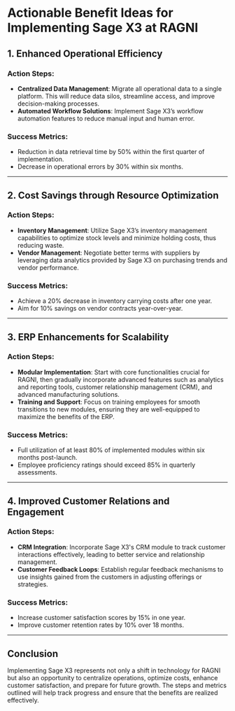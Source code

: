 # Actionable Benefit Ideas for Implementing Sage X3 at RAGNI

## 1. Enhanced Operational Efficiency
### Action Steps:
- **Centralized Data Management**: Migrate all operational data to a single platform. This will reduce data silos, streamline access, and improve decision-making processes.
- **Automated Workflow Solutions**: Implement Sage X3’s workflow automation features to reduce manual input and human error.

### Success Metrics:
- Reduction in data retrieval time by 50% within the first quarter of implementation.
- Decrease in operational errors by 30% within six months.

---

## 2. Cost Savings through Resource Optimization
### Action Steps:
- **Inventory Management**: Utilize Sage X3’s inventory management capabilities to optimize stock levels and minimize holding costs, thus reducing waste.
- **Vendor Management**: Negotiate better terms with suppliers by leveraging data analytics provided by Sage X3 on purchasing trends and vendor performance.

### Success Metrics:
- Achieve a 20% decrease in inventory carrying costs after one year.
- Aim for 10% savings on vendor contracts year-over-year.

---

## 3. ERP Enhancements for Scalability
### Action Steps:
- **Modular Implementation**: Start with core functionalities crucial for RAGNI, then gradually incorporate advanced features such as analytics and reporting tools, customer relationship management (CRM), and advanced manufacturing solutions.
- **Training and Support**: Focus on training employees for smooth transitions to new modules, ensuring they are well-equipped to maximize the benefits of the ERP.

### Success Metrics:
- Full utilization of at least 80% of implemented modules within six months post-launch.
- Employee proficiency ratings should exceed 85% in quarterly assessments.

---

## 4. Improved Customer Relations and Engagement
### Action Steps:
- **CRM Integration**: Incorporate Sage X3's CRM module to track customer interactions effectively, leading to better service and relationship management.
- **Customer Feedback Loops**: Establish regular feedback mechanisms to use insights gained from the customers in adjusting offerings or strategies.

### Success Metrics:
- Increase customer satisfaction scores by 15% in one year.
- Improve customer retention rates by 10% over 18 months.

---

## Conclusion
Implementing Sage X3 represents not only a shift in technology for RAGNI but also an opportunity to centralize operations, optimize costs, enhance customer satisfaction, and prepare for future growth. The steps and metrics outlined will help track progress and ensure that the benefits are realized effectively.